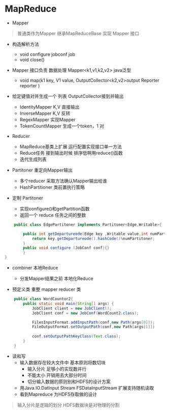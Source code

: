 # MapReduce


* Mapper 
> 普通类作为Mapper 继承MapReduceBase 实现 Mapper 接口

* 构造解析方法
	* void configure jobconf job 
	* void close()


* Mapper 接口负责 数据处理 Mapper<k1,v1,k2,v2> java泛型
	* void map(k1 key,
		V1 value,
		OutputCollector<k2,v2>output
		Reporter reporter
	)

* 给定键值对并生成一个 列表 OutputCollector接到并输出
	* IdentityMapper K,V  直接输出
	* InverseMapper  K,V  反转
	* RegexMapper<K>     实现Mapper
	* TokenCountMapper   生成一个token，1 对


* Reducer
	* MapReduce基类上扩展 运行配置实现接口单一方法
	* Reduce任务 接到输出时候 排序低啊用reduce()函数
	* 迭代生成列表

* Partitoner 重定向Mapper输出
	* 多个reducer 采取方法确认Mapper输出给谁
	* HashPartitioner 类前置执行策略
* 定制 Partitoner 
	* 实现configure()和getPartition函数
	* 返回一个 reduce 任务之间的整数

```java
	public class EdgePartitoner implements Partitoner<Edge,Writable>{

		public int getDepartureode(Edge key ,Writable value,int numPartitoner){
			return key.getDepartureode().hashCode()%numPartitoner;
		}
		public void configure (JobConf conf){}
		}
}

```

* combiner 本地Reduce
	* 分发Mapper结果之前 本地化Reduce

* 预定义类 重整 mapper reducer 类

```java
	public class WordCountor2{
		public static void main(String[] args) {
			JobClient client = new JobClient();
			JobClient conf = new JobConf(WordCount2.class);

			FilesInputFormat.addInputPath(conf,new Path(args[0]));
			FileOutputFormat.setOutputPath(conf,new Path[args[1]])
		
			conf.setOutputPathKeyClass(Text.class);
		}
	}
```

* 读和写
	* 输入数据存在较大文件中 基本原则将数切块
		* 输入分片 足够小的实现数并行
		* 不能太小 开销用去大部分时间
		* 切分输入数据的原则别和HDFS的设计方案
	* 用Java.IO.DatInput Stream FSDataInputStream 扩展支持随机读取
	* 看到Mapreduce 为HDFS存取做的设计

> 输入分片是逻辑的划分 HDFS数据块是对物理的分割
